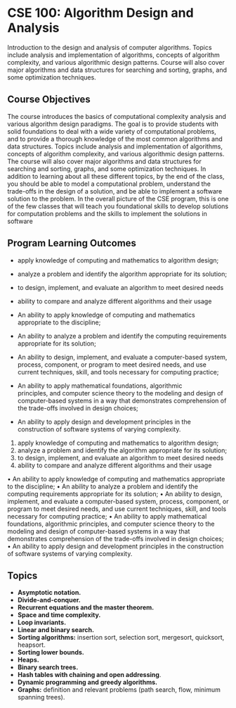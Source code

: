 ﻿


# CSE 100: Algorithm Design and Analysis
Introduction to the design and analysis of computer algorithms. Topics include
analysis and implementation of algorithms, concepts of algorithm complexity, and various algorithmic design patterns. Course will also cover major algorithms and data structures for searching and sorting, graphs, and some optimization
techniques.

## Course Objectives

The course introduces the basics of computational complexity analysis and
various algorithm design paradigms. The goal is to provide students with solid
foundations to deal with a wide variety of computational problems, and to provide a thorough knowledge of the most common algorithms and data structures. Topics include analysis and implementation of algorithms, concepts of algorithm complexity, and various algorithmic design patterns. The course will also cover major algorithms and data structures for searching and sorting, graphs, and some optimization techniques. In addition to learning about all these different topics, by the end of the class, you should be able to model a computational problem, understand the trade-offs in the design of a solution, and be able to implement a software solution to the problem. In the overall picture of the CSE program, this is one of the few classes that will teach you foundational skills to develop solutions for computation problems and the skills to implement the solutions in software

## Program Learning Outcomes

 - apply knowledge of computing and mathematics to algorithm design;
 - analyze a problem and identify the algorithm appropriate for its
    solution; 
 - to design, implement, and evaluate an algorithm to meet
    desired needs
 - ability to compare and analyze different algorithms
    and their usage
    
 - An ability to apply knowledge of computing and mathematics
   appropriate to the discipline; 
 - An ability to analyze a problem and
   identify the computing requirements appropriate for its solution; 
 - An ability to design, implement, and evaluate a computer-based
   system, process, component, or program to meet desired needs, and use
   current techniques, skill, and tools necessary for computing
   practice; 
 - An ability to apply mathematical foundations, algorithmic   
   principles, and computer science theory to the modeling and design of
   computer-based systems in a way that demonstrates comprehension of   
   the trade-offs involved in design choices;
 - An ability to apply    design and development principles in the
   construction of software    systems of varying complexity.

 1. apply knowledge of computing and mathematics to algorithm design;
 2. analyze a problem and identify the algorithm appropriate for its
    solution; 
 3. to design, implement, and evaluate an algorithm to meet
    desired needs
 4. ability to compare and analyze different algorithms
    and their usage
    
• An ability to apply knowledge of computing and mathematics appropriate to the discipline;
• An ability to analyze a problem and identify the computing requirements
appropriate for its solution;
• An ability to design, implement, and evaluate a computer-based system, process, component, or program to meet desired needs, and use current techniques, skill, and tools necessary for computing practice;
• An ability to apply mathematical foundations, algorithmic principles, and
computer science theory to the modeling and design of computer-based systems in a way that demonstrates comprehension of the trade-offs involved in design choices; 
• An ability to apply design and development principles in the construction of
software systems of varying complexity.


## Topics
 - **Asymptotic notation.**
 - **Divide-and-conquer.**
 - **Recurrent equations and the master theorem.** 
 - **Space and time complexity.** 
 - **Loop invariants.**
 - **Linear and binary search.**
 - **Sorting algorithms:** insertion sort, selection sort, mergesort, quicksort, heapsort.
 - **Sorting lower bounds.**
 - **Heaps.**
 - **Binary search trees.**
 - **Hash tables with chaining and open addressing**.
 - **Dynamic programming and greedy algorithms.**
 - **Graphs:** definition and relevant problems (path search, flow, minimum spanning trees).
